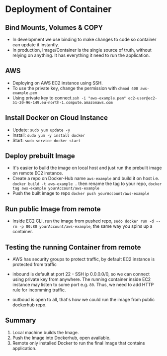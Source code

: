 # Deployment of Container

## Bind Mounts, Volumes & COPY

- In development we use binding to make changes to code so container can update it instantly.
- In production, Image/Container is the single source of truth, without relying on anything. It has everything it need to run the application.

## AWS

- Deploying on AWS EC2 instance using SSH.
- To use the private key, change the permission with `chmod 400 aws-example.pem`
- Using private key to connect.`ssh -i "aws-example.pem" ec2-user@ec2-51-20-96-149.eu-north-1.compute.amazonaws.com`

## Install Docker on Cloud Instance

- Update: `sudo yum update -y`
- Install: `sudo yum -y install docker`
- Start: `sudo service docker start`

## Deploy prebuilt Image

- It's easier to build the image on local host and just run the prebuilt image on remote EC2 instance.
- Create a repo on Docker-Hub name `aws-example` and build it on host i.e. `docker build -t aws-example .` then rename the tag to your repo, `docker tag aws-example yourAccount/aws-example`
- Push the built image to repo `docker push yourAccount/aws-example`

## Run public Image from remote

- Inside EC2 CLI, run the image from pushed repo, `sudo docker run -d --rm -p 80:80 yourAccount/aws-example`, the same way you spins up a container.

## Testing the running Container from remote

- AWS has security groups to protect traffic, by default EC2 instance is protected from traffic

- inbound is default at port 22 - SSH ip 0.0.0.0/0, so we can connect using private key from anywhere. The running container inside EC2 instance may listen to some port e.g. `80`. Thus, we need to add HTTP rule for incomming traffic.
- outboud is open to all, that's how we could run the image from public dockerhub repo.

## Summary

1. Local machine builds the Image.
2. Push the Image into Dockerhub, open available.
3. Remote only installed Docker to run the final Image that contains application.
